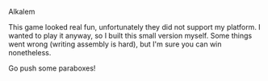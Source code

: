 Alkalem

This game looked real fun, unfortunately they did not support my platform. I wanted to play it anyway, so I built this small version myself. Some things went wrong (writing assembly is hard), but I'm sure you can win nonetheless.

Go push some paraboxes!
